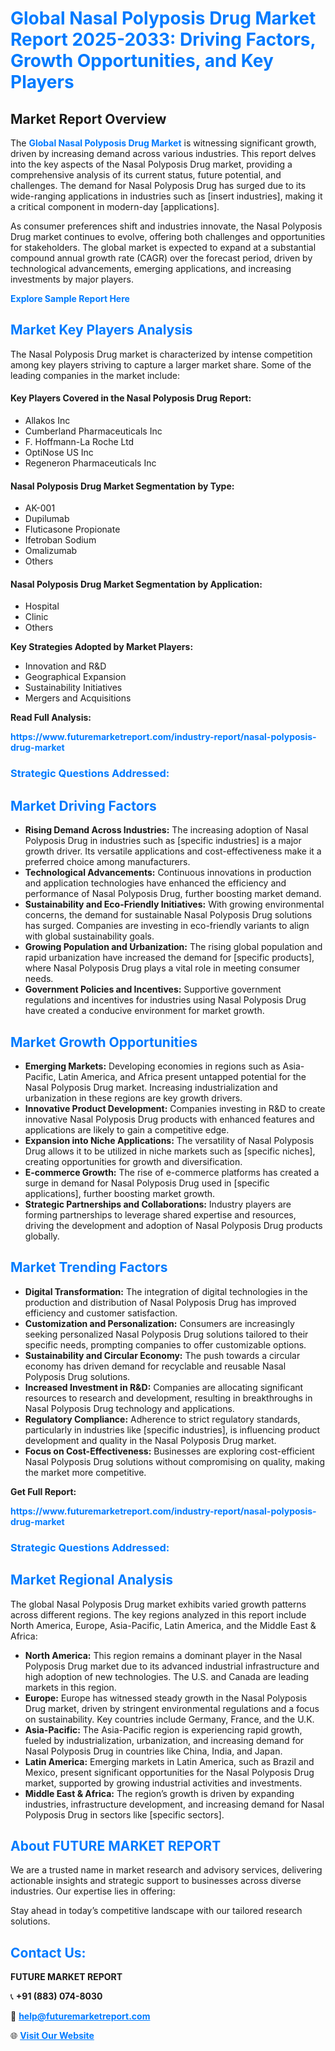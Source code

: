 <h1 style="color: #007BFF;">Global Nasal Polyposis Drug Market Report 2025-2033: Driving Factors, Growth Opportunities, and Key Players</h1>

<section id="overview">
<h2>Market Report Overview</h2>
<p>The <a href="https://www.futuremarketreport.com/industry-report/nasal-polyposis-drug-market" style="color: #007BFF; text-decoration: none;"><strong>Global Nasal Polyposis Drug Market</strong></a> is witnessing significant growth, driven by increasing demand across various industries. This report delves into the key aspects of the Nasal Polyposis Drug market, providing a comprehensive analysis of its current status, future potential, and challenges. The demand for Nasal Polyposis Drug has surged due to its wide-ranging applications in industries such as [insert industries], making it a critical component in modern-day [applications].</p>
<p>As consumer preferences shift and industries innovate, the Nasal Polyposis Drug market continues to evolve, offering both challenges and opportunities for stakeholders. The global market is expected to expand at a substantial compound annual growth rate (CAGR) over the forecast period, driven by technological advancements, emerging applications, and increasing investments by major players.</p>
</section>

<section id="overview">
<p><a href="https://www.futuremarketreport.com/request-sample/reportId=52598" style="color: #007BFF; text-decoration: none;"><strong>Explore Sample Report Here</strong></a></p>
</section>

<section id="key-players">
<h2 style="color: #007BFF;">Market Key Players Analysis</h2>
<p>The Nasal Polyposis Drug market is characterized by intense competition among key players striving to capture a larger market share. Some of the leading companies in the market include:</p>
<h4>Key Players Covered in the Nasal Polyposis Drug Report:</h4>
<ul><li>Allakos Inc</li><li>Cumberland Pharmaceuticals Inc</li><li>F. Hoffmann-La Roche Ltd</li><li>OptiNose US Inc</li><li>Regeneron Pharmaceuticals Inc</li></ul>
<h4>Nasal Polyposis Drug Market Segmentation by Type:</h4>
<ul><li>AK-001</li><li>Dupilumab</li><li>Fluticasone Propionate</li><li>Ifetroban Sodium</li><li>Omalizumab</li><li>Others</li></ul>

<h4>Nasal Polyposis Drug Market Segmentation by Application:</h4>
<ul><li>Hospital</li><li>Clinic</li><li>Others</li></ul>
<p><strong>Key Strategies Adopted by Market Players:</strong></p>
<ul>
<li>Innovation and R&D</li>
<li>Geographical Expansion</li>
<li>Sustainability Initiatives</li>
<li>Mergers and Acquisitions</li>
</ul>
</section>

<section>
<p><strong>Read Full Analysis: </strong></p><a href="https://www.futuremarketreport.com/industry-report/nasal-polyposis-drug-market" style="color: #007BFF; text-decoration: none;"><strong>https://www.futuremarketreport.com/industry-report/nasal-polyposis-drug-market</strong></a>
<h3 style="color: #007BFF;">Strategic Questions Addressed:</h3>
</section>

<section id="driving-factors">
<h2 style="color: #007BFF;">Market Driving Factors</h2>
<ul>
<li><strong>Rising Demand Across Industries:</strong> The increasing adoption of Nasal Polyposis Drug in industries such as [specific industries] is a major growth driver. Its versatile applications and cost-effectiveness make it a preferred choice among manufacturers.</li>
<li><strong>Technological Advancements:</strong> Continuous innovations in production and application technologies have enhanced the efficiency and performance of Nasal Polyposis Drug, further boosting market demand.</li>
<li><strong>Sustainability and Eco-Friendly Initiatives:</strong> With growing environmental concerns, the demand for sustainable Nasal Polyposis Drug solutions has surged. Companies are investing in eco-friendly variants to align with global sustainability goals.</li>
<li><strong>Growing Population and Urbanization:</strong> The rising global population and rapid urbanization have increased the demand for [specific products], where Nasal Polyposis Drug plays a vital role in meeting consumer needs.</li>
<li><strong>Government Policies and Incentives:</strong> Supportive government regulations and incentives for industries using Nasal Polyposis Drug have created a conducive environment for market growth.</li>
</ul>
</section>

<section id="growth-opportunities">
<h2 style="color: #007BFF;">Market Growth Opportunities</h2>
<ul>
<li><strong>Emerging Markets:</strong> Developing economies in regions such as Asia-Pacific, Latin America, and Africa present untapped potential for the Nasal Polyposis Drug market. Increasing industrialization and urbanization in these regions are key growth drivers.</li>
<li><strong>Innovative Product Development:</strong> Companies investing in R&D to create innovative Nasal Polyposis Drug products with enhanced features and applications are likely to gain a competitive edge.</li>
<li><strong>Expansion into Niche Applications:</strong> The versatility of Nasal Polyposis Drug allows it to be utilized in niche markets such as [specific niches], creating opportunities for growth and diversification.</li>
<li><strong>E-commerce Growth:</strong> The rise of e-commerce platforms has created a surge in demand for Nasal Polyposis Drug used in [specific applications], further boosting market growth.</li>
<li><strong>Strategic Partnerships and Collaborations:</strong> Industry players are forming partnerships to leverage shared expertise and resources, driving the development and adoption of Nasal Polyposis Drug products globally.</li>
</ul>
</section>

<section id="trending-factors">
<h2 style="color: #007BFF;">Market Trending Factors</h2>
<ul>
<li><strong>Digital Transformation:</strong> The integration of digital technologies in the production and distribution of Nasal Polyposis Drug has improved efficiency and customer satisfaction.</li>
<li><strong>Customization and Personalization:</strong> Consumers are increasingly seeking personalized Nasal Polyposis Drug solutions tailored to their specific needs, prompting companies to offer customizable options.</li>
<li><strong>Sustainability and Circular Economy:</strong> The push towards a circular economy has driven demand for recyclable and reusable Nasal Polyposis Drug solutions.</li>
<li><strong>Increased Investment in R&D:</strong> Companies are allocating significant resources to research and development, resulting in breakthroughs in Nasal Polyposis Drug technology and applications.</li>
<li><strong>Regulatory Compliance:</strong> Adherence to strict regulatory standards, particularly in industries like [specific industries], is influencing product development and quality in the Nasal Polyposis Drug market.</li>
<li><strong>Focus on Cost-Effectiveness:</strong> Businesses are exploring cost-efficient Nasal Polyposis Drug solutions without compromising on quality, making the market more competitive.</li>
</ul>
</section>

<section>
<p><strong>Get Full Report: </strong></p><a href="https://www.futuremarketreport.com/industry-report/nasal-polyposis-drug-market" style="color: #007BFF; text-decoration: none;"><strong>https://www.futuremarketreport.com/industry-report/nasal-polyposis-drug-market</strong></a>
<h3 style="color: #007BFF;">Strategic Questions Addressed:</h3>
</section>


<section id="regional-analysis">
<h2 style="color: #007BFF;">Market Regional Analysis</h2>
<p>The global Nasal Polyposis Drug market exhibits varied growth patterns across different regions. The key regions analyzed in this report include North America, Europe, Asia-Pacific, Latin America, and the Middle East & Africa:</p>
<ul>
<li><strong>North America:</strong> This region remains a dominant player in the Nasal Polyposis Drug market due to its advanced industrial infrastructure and high adoption of new technologies. The U.S. and Canada are leading markets in this region.</li>
<li><strong>Europe:</strong> Europe has witnessed steady growth in the Nasal Polyposis Drug market, driven by stringent environmental regulations and a focus on sustainability. Key countries include Germany, France, and the U.K.</li>
<li><strong>Asia-Pacific:</strong> The Asia-Pacific region is experiencing rapid growth, fueled by industrialization, urbanization, and increasing demand for Nasal Polyposis Drug in countries like China, India, and Japan.</li>
<li><strong>Latin America:</strong> Emerging markets in Latin America, such as Brazil and Mexico, present significant opportunities for the Nasal Polyposis Drug market, supported by growing industrial activities and investments.</li>
<li><strong>Middle East & Africa:</strong> The region’s growth is driven by expanding industries, infrastructure development, and increasing demand for Nasal Polyposis Drug in sectors like [specific sectors].</li>
</ul>
</section>

<footer>
<h2 style="color: #007BFF;">About FUTURE MARKET REPORT</h2>
<p>We are a trusted name in market research and advisory services, delivering actionable insights and strategic support to businesses across diverse industries. Our expertise lies in offering:</p>

<p>Stay ahead in today’s competitive landscape with our tailored research solutions.</p>

<h2 style="color: #007BFF;">Contact Us:</h2>
<p><strong>FUTURE MARKET REPORT</strong></p>
<p>📞 <strong>+91 (883) 074-8030</strong></p>
<p>📧 <strong><a href="mailto:help@futuremarketreport.com" style="color: #007BFF;">help@futuremarketreport.com</a></strong></p>
<p>🌐 <strong><a href="https://www.futuremarketreport.com/" style="color: #007BFF;">Visit Our Website</a></strong></p>
</footer>